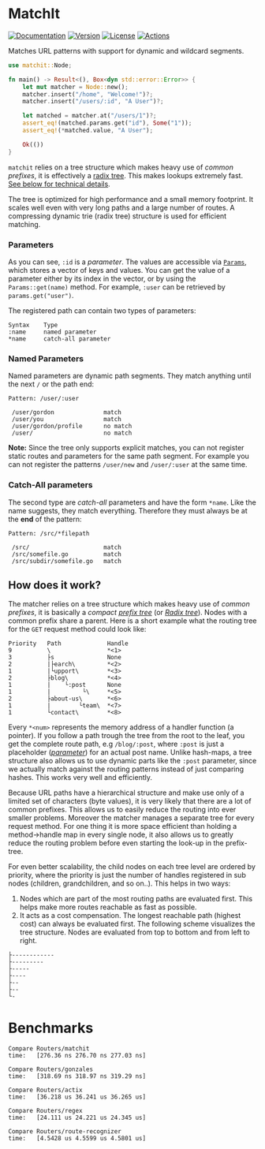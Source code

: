 # MatchIt

[![Documentation](https://img.shields.io/badge/docs-0.3.2-4d76ae?style=for-the-badge)](https://docs.rs/matchit/0.3.2)
[![Version](https://img.shields.io/crates/v/matchit?style=for-the-badge)](https://crates.io/crates/matchit)
[![License](https://img.shields.io/crates/l/matchit?style=for-the-badge)](https://crates.io/crates/matchit)
[![Actions](https://img.shields.io/github/workflow/status/ibraheemdev/matchit/Rust/master?style=for-the-badge)](https://github.com/ibraheemdev/matchit/actions)

Matches URL patterns with support for dynamic and wildcard segments.

```rust
use matchit::Node;

fn main() -> Result<(), Box<dyn std::error::Error>> {
    let mut matcher = Node::new();
    matcher.insert("/home", "Welcome!")?;
    matcher.insert("/users/:id", "A User")?;

    let matched = matcher.at("/users/1")?;
    assert_eq!(matched.params.get("id"), Some("1"));
    assert_eq!(*matched.value, "A User");

    Ok(())
}
```

`matchit` relies on a tree structure which makes heavy use of *common prefixes*, it is effectively a [radix tree](https://en.wikipedia.org/wiki/Radix_tree). This makes lookups extremely fast. [See below for technical details](#how-does-it-work).

The tree is optimized for high performance and a small memory footprint. It scales well even with very long paths and a large number of routes. A compressing dynamic trie (radix tree) structure is used for efficient matching.

### Parameters

As you can see, `:id` is a *parameter*. The values are accessible via [`Params`](https://docs.rs/matchit/0.2.0/matchit/tree/struct.Params.html), which stores a vector of keys and values. You can get the value of a parameter either by its index in the vector, or by using the `Params::get(name)` method. For example, `:user` can be retrieved by `params.get("user")`.

The registered path can contain two types of parameters:
```text
Syntax    Type
:name     named parameter
*name     catch-all parameter
```

### Named Parameters

Named parameters are dynamic path segments. They match anything until the next `/` or the path end:

```text
Pattern: /user/:user

 /user/gordon              match
 /user/you                 match
 /user/gordon/profile      no match
 /user/                    no match
```

**Note:** Since the tree only supports explicit matches, you can not register static routes and parameters for the same path segment. For example you can not register the patterns `/user/new` and `/user/:user` at the same time.

### Catch-All parameters

The second type are *catch-all* parameters and have the form `*name`. Like the name suggests, they match everything. Therefore they must always be at the **end** of the pattern:

```text
Pattern: /src/*filepath

 /src/                     match
 /src/somefile.go          match
 /src/subdir/somefile.go   match
```

## How does it work?

The matcher relies on a tree structure which makes heavy use of *common prefixes*, it is basically a *compact* [*prefix tree*](https://en.wikipedia.org/wiki/Trie) (or [*Radix tree*](https://en.wikipedia.org/wiki/Radix_tree)). Nodes with a common prefix share a parent. Here is a short example what the routing tree for the `GET` request method could look like:

```text
Priority   Path             Handle
9          \                *<1>
3          ├s               None
2          |├earch\         *<2>
1          |└upport\        *<3>
2          ├blog\           *<4>
1          |    └:post      None
1          |         └\     *<5>
2          ├about-us\       *<6>
1          |        └team\  *<7>
1          └contact\        *<8>
```

Every `*<num>` represents the memory address of a handler function (a pointer). If you follow a path trough the tree from the root to the leaf, you get the complete route path, e.g `/blog/:post`, where `:post` is just a placeholder ([*parameter*](#named-parameters)) for an actual post name. Unlike hash-maps, a tree structure also allows us to use dynamic parts like the `:post` parameter, since we actually match against the routing patterns instead of just comparing hashes. This works very well and efficiently.

Because URL paths have a hierarchical structure and make use only of a limited set of characters (byte values), it is very likely that there are a lot of common prefixes. This allows us to easily reduce the routing into ever smaller problems. Moreover the matcher manages a separate tree for every request method. For one thing it is more space efficient than holding a method->handle map in every single node, it also allows us to greatly reduce the routing problem before even starting the look-up in the prefix-tree.

For even better scalability, the child nodes on each tree level are ordered by priority, where the priority is just the number of handles registered in sub nodes (children, grandchildren, and so on..). This helps in two ways:

1. Nodes which are part of the most routing paths are evaluated first. This helps make more routes reachable as fast as possible.
2. It acts as a cost compensation. The longest reachable path (highest cost) can always be evaluated first. The following scheme visualizes the tree structure. Nodes are evaluated from top to bottom and from left to right.

```test
├------------
├---------
├-----
├----
├--
├--
└-
```

# Benchmarks

```text
Compare Routers/matchit 
time:   [276.36 ns 276.70 ns 277.03 ns]

Compare Routers/gonzales
time:   [318.69 ns 318.97 ns 319.29 ns]

Compare Routers/actix   
time:   [36.218 us 36.241 us 36.265 us]

Compare Routers/regex   
time:   [24.111 us 24.221 us 24.345 us]

Compare Routers/route-recognizer
time:   [4.5428 us 4.5599 us 4.5801 us]
```
